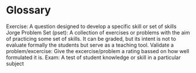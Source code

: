 # Glossary

Exercise: A question designed to develop a specific skill or set of skills
Jorge
Problem Set (pset): A collection of exercises or problems with the aim of practicing some set of skills. It can be graded, but its intent is not to evaluate formally the students but serve as a teaching tool.
Validate a problem/excercise: Give the excercise/problem a rating bassed on how well formulated it is.
Exam: A test of student knowledge or skill in a particular subject
